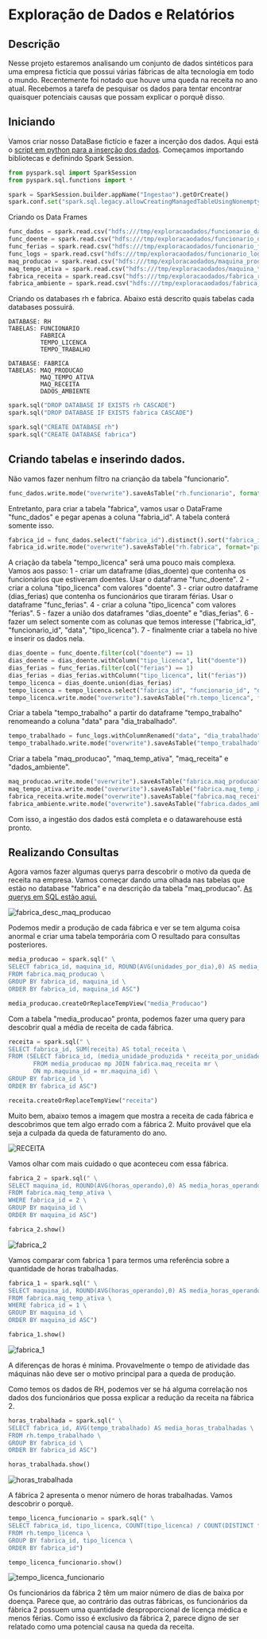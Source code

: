 # Exploração de Dados e Relatórios

## Descrição
Nesse projeto estaremos analisando um conjunto de dados sintéticos para uma empresa fictícia que possui várias fábricas de alta tecnologia em todo o mundo. Recentemente foi notado que houve uma queda na receita no ano atual. Recebemos a tarefa de pesquisar os dados para tentar encontrar quaisquer potenciais causas que possam explicar o porquê disso.
 
## Iniciando

Vamos criar nosso DataBase fictício e fazer a incerção dos dados. Aqui está o [script em python para a inserção dos dados](https://github.com/BrunoHarlis/Exploracao_de_dados_e_relatorios/blob/main/scripts/insercao.py). Começamos importando bibliotecas e definindo Spark Session.
~~~python
from pyspark.sql import SparkSession
from pyspark.sql.functions import *

spark = SparkSession.builder.appName("Ingestao").getOrCreate()
spark.conf.set("spark.sql.legacy.allowCreatingManagedTableUsingNonemptyLocation", "true")
~~~

Criando os Data Frames
```python
func_dados = spark.read.csv("hdfs:///tmp/exploracaodados/funcionario_dados.csv", header=True, inferSchema=True)
func_doente = spark.read.csv("hdfs:///tmp/exploracaodados/funcionario_doente.csv", header=True, inferSchema=True)
func_ferias = spark.read.csv("hdfs:///tmp/exploracaodados/funcionario_ferias.csv", header=True, inferSchema=True)
func_logs = spark.read.csv("hdfs:///tmp/exploracaodados/funcionario_logs.csv", header=True, inferSchema=True)
maq_producao = spark.read.csv("hdfs:///tmp/exploracaodados/maquina_producao.csv", header=True, inferSchema=True)
maq_tempo_ativa = spark.read.csv("hdfs:///tmp/exploracaodados/maquina_tempo_ativa.csv", header=True, inferSchema=True)
fabrica_receita = spark.read.csv("hdfs:///tmp/exploracaodados/fabrica_receita.csv", header=True, inferSchema=True)
fabrica_ambiente = spark.read.csv("hdfs:///tmp/exploracaodados/fabrica_ambiente.csv", header=True, inferSchema=True)
```

Criando os databases rh e fabrica. Abaixo está descrito quais tabelas cada databases possuirá.
```
DATABASE: RH
TABELAS: FUNCIONARIO
         FABRICA
         TEMPO_LICENCA
         TEMPO_TRABALHO
         
DATABASE: FABRICA
TABELAS: MAQ_PRODUCAO
         MAQ_TEMPO_ATIVA
         MAQ_RECEITA
         DADOS_AMBIENTE
```

```python
spark.sql("DROP DATABASE IF EXISTS rh CASCADE")
spark.sql("DROP DATABASE IF EXISTS fabrica CASCADE")

spark.sql("CREATE DATABASE rh")
spark.sql("CREATE DATABASE fabrica")
```

## Criando tabelas e inserindo dados.

Não vamos fazer nenhum filtro na crianção da tabela "funcionario".
```python
func_dados.write.mode("overwrite").saveAsTable("rh.funcionario", format="parquet")
```

Entretanto, para criar a tabela "fabrica", vamos usar o DataFrame "func_dados" e pegar apenas a coluna "fabria_id". A tabela conterá somente isso.
```python
fabrica_id = func_dados.select("fabrica_id").distinct().sort("fabrica_id")
fabrica_id.write.mode("overwrite").saveAsTable("rh.fabrica", format="parquet")
```

A criação da tabela "tempo_licenca" será uma pouco mais complexa. Vamos aos passo:
1 - criar um dataframe (dias_doente) que contenha os funcionários que estiveram doentes. Usar o dataframe "func_doente".
2 - criar a coluna "tipo_licenca" com valores "doente".
3 - criar outro dataframe (dias_ferias) que contenha os funcionários que tiraram férias. Usar o dataframe "func_ferias".
4 - criar a coluna "tipo_licenca" com valores "ferias".
5 - fazer a união dos dataframes "dias_doente" e "dias_ferias".
6 - fazer um select somente com as colunas que temos interesse ("fabrica_id", "funcionario_id", "data", "tipo_licenca").
7 - finalmente criar a tabela no hive e inserir os dados nela.
```python
dias_doente = func_doente.filter(col("doente") == 1)
dias_doente = dias_doente.withColumn("tipo_licenca", lit("doente"))
dias_ferias = func_ferias.filter(col("ferias") == 1)
dias_ferias = dias_ferias.withColumn("tipo_licenca", lit("ferias"))
tempo_licenca = dias_doente.union(dias_ferias)
tempo_licenca = tempo_licenca.select("fabrica_id", "funcionario_id", "data", "tipo_licenca")
tempo_licenca.write.mode("overwrite").saveAsTable("rh.tempo_licenca", format="parquet")
```

Criar a tabela "tempo_trabalho" a partir do dataframe "tempo_trabalho" renomeando a coluna "data" para "dia_trabalhado".
```python
tempo_trabalhado = func_logs.withColumnRenamed("data", "dia_trabalhado")
tempo_trabalhado.write.mode("overwrite").saveAsTable("tempo_trabalhado", format="parquet")
```

Criar a tabela "maq_producao", "maq_temp_ativa", "maq_receita" e "dados_ambiente". 
```python
maq_producao.write.mode("overwrite").saveAsTable("fabrica.maq_producao", format="parquet")
maq_tempo_ativa.write.mode("overwrite").saveAsTable("fabrica.maq_temp_ativa", format="parquet")
fabrica_receita.write.mode("overwrite").saveAsTable("fabrica.maq_receita", format="parquet")
fabrica_ambiente.write.mode("overwrite").saveAsTable("fabrica.dados_ambiente", format="parquet")
```

Com isso, a ingestão dos dados está completa e o datawarehouse está pronto.

## Realizando Consultas

Agora vamos fazer algumas querys parra descobrir o motivo da queda de receita na empresa. Vamos começar dando uma olhada nas tabelas que estão no database "fabrica" e na descrição da tabela "maq_producao". [As querys em SQL estão aqui.]()

![fabrica_desc_maq_producao](https://github.com/BrunoHarlis/Exploracao_de_dados_e_relatorios/blob/main/Imagens/DB%20fabrica%20DESC%20maq_producao.png)


Podemos medir a produção de cada fábrica e ver se tem alguma coisa anormal e criar uma tabela temporária com O resultado para consultas posteriores.
```python
media_producao = spark.sql(" \
SELECT fabrica_id, maquina_id, ROUND(AVG(unidades_por_dia),0) AS media_unidade_produzida \
FROM fabrica.maq_producao \
GROUP BY fabrica_id, maquina_id \
ORDER BY fabrica_id, maquina_id ASC")

media_producao.createOrReplaceTempView("media_Producao")
```

Com a tabela "media_producao" pronta, podemos fazer uma query para descobrir qual a média de receita de cada fábrica.
```python
receita = spark.sql(" \
SELECT fabrica_id, SUM(receita) AS total_receita \
FROM (SELECT fabrica_id, (media_unidade_produzida * receita_por_unidade) AS receita \
       FROM media_producao mp JOIN fabrica.maq_receita mr \
       ON mp.maquina_id = mr.maquina_id) \
GROUP BY fabrica_id \
ORDER BY fabrica_id ASC")

receita.createOrReplaceTempView("receita")
```

Muito bem, abaixo temos a imagem que mostra a receita de cada fábrica e descobrimos que tem algo errado com a fábrica 2. Muito provável que ela seja a culpada da queda de faturamento do ano.

![RECEITA](https://github.com/BrunoHarlis/Exploracao_de_dados_e_relatorios/blob/main/Imagens/receita.png)


Vamos olhar com mais cuidado o que aconteceu com essa fábrica.
```python
fabrica_2 = spark.sql(" \
SELECT maquina_id, ROUND(AVG(horas_operando),0) AS media_horas_operando \
FROM fabrica.maq_temp_ativa \
WHERE fabrica_id = 2 \
GROUP BY maquina_id \
ORDER BY maquina_id ASC")

fabrica_2.show()
```

![fabrica_2](https://github.com/BrunoHarlis/Exploracao_de_dados_e_relatorios/blob/main/Imagens/fabrica_2.png)


Vamos comparar com fabrica 1 para termos uma referência sobre a quantidade de horas trabalhadas.
```python
fabrica_1 = spark.sql(" \
SELECT maquina_id, ROUND(AVG(horas_operando),0) AS media_horas_operando \
FROM fabrica.maq_temp_ativa \
WHERE fabrica_id = 1 \
GROUP BY maquina_id \
ORDER BY maquina_id ASC")

fabrica_1.show()
```

![fabrica_1](https://github.com/BrunoHarlis/Exploracao_de_dados_e_relatorios/blob/main/Imagens/fabrica_2.png)


A diferenças de horas é mínima. Provavelmente o tempo de atividade das máquinas não deve ser o motivo principal para a queda de produção. 

Como temos os dados de RH, podemos ver se há alguma correlação nos dados dos funcionários que possa explicar a redução da receita na fábrica 2.
```python
horas_trabalhada = spark.sql(" \
SELECT fabrica_id, AVG(tempo_trabalhado) AS media_horas_trabalhadas \
FROM rh.tempo_trabalhado \
GROUP BY fabrica_id \
ORDER BY fabrica_id ASC")

horas_trabalhada.show()
```

![horas_trabalhada](https://github.com/BrunoHarlis/Exploracao_de_dados_e_relatorios/blob/main/Imagens/horas_trabalhada.png)


A fábrica 2 apresenta o menor número de horas trabalhadas. Vamos descobrir o porquê.
```python
tempo_licenca_funcionario = spark.sql(" \
SELECT fabrica_id, tipo_licenca, COUNT(tipo_licenca) / COUNT(DISTINCT funcionario_id) AS media_tempo \
FROM rh.tempo_licenca \
GROUP BY fabrica_id, tipo_licenca \
ORDER BY fabrica_id")

tempo_licenca_funcionario.show()
```

![tempo_licenca_funcionario](https://github.com/BrunoHarlis/Exploracao_de_dados_e_relatorios/blob/main/Imagens/tempo_funcionario_licenca.png)


Os funcionários da fábrica 2 têm um maior número de dias de baixa por doença. Parece que, ao contrário das outras fábricas, os funcionários da fábrica 2 possuem uma quantidade desproporcional de licença médica e menos férias. Como isso é exclusivo da fábrica 2, parece digno de ser relatado como uma potencial causa na queda da receita.
